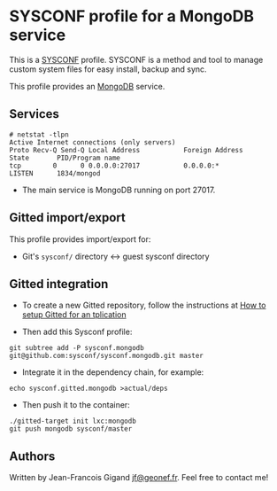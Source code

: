 # SYSCONF profile for a MongoDB service

This is a [SYSCONF](https://github.com/geonef/sysconf.base)
profile. SYSCONF is a method and tool to manage custom system files
for easy install, backup and sync.

This profile provides an [MongoDB](https://www.mongodb.com/) service.


## Services

```
# netstat -tlpn
Active Internet connections (only servers)
Proto Recv-Q Send-Q Local Address           Foreign Address         State       PID/Program name
tcp        0      0 0.0.0.0:27017           0.0.0.0:*               LISTEN      1834/mongod     
```

* The main service is MongoDB running on port 27017.


## Gitted import/export

This profile provides import/export for:
* Git's ```sysconf/``` directory <-> guest sysconf directory



## Gitted integration

* To create a new Gitted repository, follow the instructions at
  [How to setup Gitted for an tplication](http://gitted.io/tutorial/setup-gitted-sysconf/)
  
* Then add this Sysconf profile:
```
git subtree add -P sysconf.mongodb git@github.com:sysconf/sysconf.mongodb.git master
```

* Integrate it in the dependency chain, for example:
```
echo sysconf.gitted.mongodb >actual/deps
```

* Then push it to the container:
```
./gitted-target init lxc:mongodb
git push mongodb sysconf/master
```


## Authors

Written by Jean-Francois Gigand <jf@geonef.fr>. Feel free to contact me!
